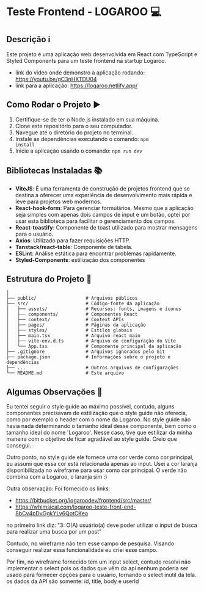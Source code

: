 # Teste Frontend - LOGAROO 💻

## Descrição ℹ️
Este projeto é uma aplicação web desenvolvida em React com TypeScript e Styled Components para um teste frontend na startup Logaroo.

- link do video onde demonstro a aplicação rodando: https://youtu.be/gC3nHXTDU04
- link para a aplicação: https://logaroo.netlify.app/

## Como Rodar o Projeto ▶️
1. Certifique-se de ter o Node.js instalado em sua máquina.
2. Clone este repositório para o seu computador.
3. Navegue até o diretório do projeto no terminal.
4. Instale as dependências executando o comando: <code>npm install</code>
5. Inicie a aplicação usando o comando: <code>npm run dev</code>

## Bibliotecas Instaladas 📚
- **ViteJS**: É uma ferramenta de construção de projetos frontend que se destina a oferecer uma experiência de desenvolvimento mais rápida e leve para projetos web modernos.
- **React-hook-form**: Para gerenciar formulários. Mesmo que a aplicação seja simples com apenas dois campos de input e um botão, optei por usar esta biblioteca para facilitar o gerenciamento dos campos.
- **React-toastify**: Componente de toast utilizado para mostrar mensagens para o usuário.
- **Axios**: Utilizado para fazer requisições HTTP.
- **Tanstack/react-table**: Componente de tabela.
- **ESLint**: Análise estática para encontrar problemas rapidamente.
- **Styled-Components**: estilização dos componentes

## Estrutura do Projeto 📂
```plaintext
│
├── public/                  # Arquivos públicos
├── src/                     # Código-fonte da aplicação
│   ├── assets/              # Recursos: fonts, imagens e ícones
│   ├── components/          # Componentes React
│   ├── context/             # Context APIs
│   ├── pages/               # Páginas da aplicação
│   ├── styles/              # Estilos globais
│   ├── main.tsx             # Arquivo react main
│   ├── vite-env.d.ts        # Arquivo de configuração do Vite
│   └── App.tsx              # Componente principal da aplicação
├── .gitignore               # Arquivos ignorados pelo Git
├── package.json             # Informações sobre o projeto e dependências
├── ...                      # Outros arquivos de configurações
└── README.md                # Este arquivo
```
## Algumas Observações 📝
Eu tentei seguir o style guide ao máximo possível, contudo, alguns componentes precisavam de estilização que o style guide não oferecia, como por exemplo o header com o nome da Logaroo. No style guide não havia nada determinando o tamanho ideal desse componente, bem como o tamanho ideal do nome 'Logaroo'. Nesse caso, tive que estilizar da minha maneira com o objetivo de ficar agradável ao style guide. Creio que consegui.

Outro ponto, no style guide ele fornece uma cor verde como cor principal, eu assumi que essa cor está relacionada apenas ao input. Usei a cor laranja disponibilizada no wireframe para usar como cor principal. O verde não combina com a Logaroo, o laranja sim :)

Outra observação:
Foi fornecido os links:
- https://bitbucket.org/logaroodev/frontend/src/master/ 
- https://whimsical.com/logaroo-teste-front-end-8bCv4pDvGgkYLv6QotCKeo

no primeiro link diz: "3: O(A) usuário(a) deve poder utilizar o input de busca para realizar uma busca por um post"

Contudo, no wireframe não tem esse campo de pesquisa. Visando conseguir realizar essa funcionalidade eu criei esse campo.

Por fim, no wireframe fornecido tem um input select, contudo resolvi não implementar o select pois os dados que vêm da api nenhum poderia ser usado para fornecer opções para o usuário, tornando o select inútil da tela.
os dados da API são somente: id, title, body e userId